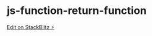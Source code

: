 # js-function-return-function

[Edit on StackBlitz ⚡️](https://stackblitz.com/edit/js-function-return-function)